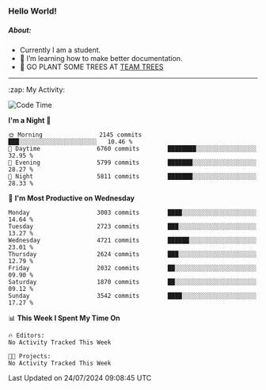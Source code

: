 ### Hello World!

##### About:
- Currently I am a student.
- 🌱 I’m learning how to make better documentation.
- 🌱 GO PLANT SOME TREES AT [TEAM TREES](https://teamtrees.org/)

---
  <summary>:zap: My Activity:</summary>
  
<!--START_SECTION:waka-->
![Code Time](http://img.shields.io/badge/Code%20Time-1%2C377%20hrs%2025%20mins-blue)

**I'm a Night 🦉** 

```text
🌞 Morning                2145 commits        ███░░░░░░░░░░░░░░░░░░░░░░   10.46 % 
🌆 Daytime                6760 commits        ████████░░░░░░░░░░░░░░░░░   32.95 % 
🌃 Evening                5799 commits        ███████░░░░░░░░░░░░░░░░░░   28.27 % 
🌙 Night                  5811 commits        ███████░░░░░░░░░░░░░░░░░░   28.33 % 
```
📅 **I'm Most Productive on Wednesday** 

```text
Monday                   3003 commits        ████░░░░░░░░░░░░░░░░░░░░░   14.64 % 
Tuesday                  2723 commits        ███░░░░░░░░░░░░░░░░░░░░░░   13.27 % 
Wednesday                4721 commits        ██████░░░░░░░░░░░░░░░░░░░   23.01 % 
Thursday                 2624 commits        ███░░░░░░░░░░░░░░░░░░░░░░   12.79 % 
Friday                   2032 commits        ██░░░░░░░░░░░░░░░░░░░░░░░   09.90 % 
Saturday                 1870 commits        ██░░░░░░░░░░░░░░░░░░░░░░░   09.12 % 
Sunday                   3542 commits        ████░░░░░░░░░░░░░░░░░░░░░   17.27 % 
```


📊 **This Week I Spent My Time On** 

```text
🔥 Editors: 
No Activity Tracked This Week

🐱‍💻 Projects: 
No Activity Tracked This Week
```


 Last Updated on 24/07/2024 09:08:45 UTC
<!--END_SECTION:waka-->
